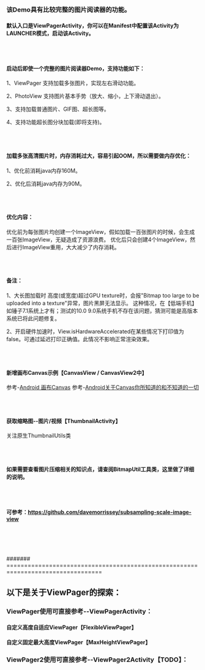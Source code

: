 ### 该Demo具有比较完整的图片阅读器的功能。

#### 默认入口是ViewPagerActivity，你可以在Manifest中配置该Activity为LAUNCHER模式，启动该Activity。


<br></br>
#### 启动后即使一个完整的图片阅读器Demo，支持功能如下：
          
1、ViewPager 支持加载多张图片，实现左右滑动功能。
          
2、PhotoView 支持图片基本手势（放大、缩小，上下滑动退出）。
          
3、支持加载普通图片、GIF图、超长图等。
          
4、支持功能超长图分块加载(即将支持)。


<br></br>
#### 加载多张高清图片时，内存消耗过大，容易引起OOM，所以需要做内存优化：

1、优化前消耗java内存160M。

2、优化后消耗java内存为90M。

<br></br>
#### 优化内容：
优化前为每张图片均创建一个ImageView，假如加载一百张图片的时候，会生成一百张ImageView，无疑造成了资源浪费。
优化后只会创建4个ImageView，然后进行ImageView重用，大大减少了内存消耗。

<br></br>
#### 备注：
1、大长图加载时 高度(或宽度)超过GPU texture时，会报"Bitmap too large to be uploaded into a texture"异常，图片黑屏无法显示。
   这种情况，在【低端手机】如锤子7.1系统上才有；测试的10.0 9.0系统手机不存在该问题，猜测可能是高版本系统已将此问题修复。
   
2、开启硬件加速时，View.isHardwareAccelerated在某些情况下打印值为false。可通过延迟打印正确值。此情况不影响正常渲染效果。

<br></br>
#### 新增画布Canvas示例【CanvasView / CanvasView2中】
参考-[Android 画布Canvas](http://wuxiaolong.me/2016/08/27/Canvas/)
参考-[Android关于Canvas你所知道的和不知道的一切](https://juejin.cn/post/6844903705930629128)

<br></br>
#### 获取缩略图--图片/视频【ThumbnailActivity】
关注原生ThumbnailUtils类

<br></br>
#### 如果需要查看图片压缩相关的知识点，请查阅BitmapUtil工具类，这里做了详细的说明。

<br></br>
#### 可参考：https://github.com/davemorrissey/subsampling-scale-image-view

<br></br>
<br></br>
####### =================================================================================
## 以下是关于ViewPager的探索：
### ViewPager使用可直接参考--ViewPagerActivity：
#### 自定义高度自适应ViewPager【FlexibleViewPager】
#### 自定义固定最大高度ViewPager【MaxHeightViewPager】

### ViewPager2使用可直接参考--ViewPager2Activity【TODO】：
